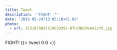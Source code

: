```yaml
---
title: Tweet
description: '"FIGHT! "'
date: '2019-05-24T10:05:10+01:00'
photo:
  - url: 1131876035019063296-D7U7QK2WsAAizYO.jpg
---
```

FIGHT! 
      {{< tweet 0 0 >}}
    
